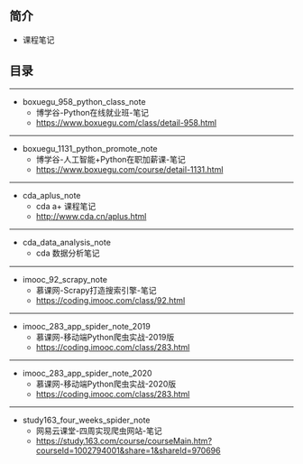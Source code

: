 ## 简介
  - 课程笔记

## 目录

---

- boxuegu_958_python_class_note
  - 博学谷-Python在线就业班-笔记
  - https://www.boxuegu.com/class/detail-958.html

---

- boxuegu_1131_python_promote_note
  - 博学谷-人工智能+Python在职加薪课-笔记
  - https://www.boxuegu.com/course/detail-1131.html

---

- cda_aplus_note
  - cda a+ 课程笔记
  - http://www.cda.cn/aplus.html

---

- cda_data_analysis_note
  - cda 数据分析笔记

---

- imooc_92_scrapy_note
  - 慕课网-Scrapy打造搜索引擎-笔记
  - https://coding.imooc.com/class/92.html

---

- imooc_283_app_spider_note_2019
  - 慕课网-移动端Python爬虫实战-2019版
  - https://coding.imooc.com/class/283.html

---

- imooc_283_app_spider_note_2020
  - 慕课网-移动端Python爬虫实战-2020版
  - https://coding.imooc.com/class/283.html

---

- study163_four_weeks_spider_note
  - 网易云课堂-四周实现爬虫网站-笔记
  - https://study.163.com/course/courseMain.htm?courseId=1002794001&share=1&shareId=970696

